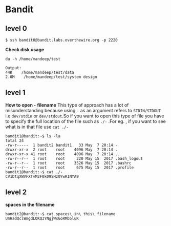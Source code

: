 # Bandit

## level 0
```
$ ssh bandit0@bandit.labs.overthewire.org -p 2220
```
__Check disk usage__
```
du -h /home/mandeep/test 

Output:
44K    /home/mandeep/test/data
2.0M    /home/mandeep/test/system design
```
## level 1
__How to open `-` filename__
This type of approach has a lot of misunderstanding because using `-` as an argument refers to `STDIN/STDOUT` i.e `dev/stdin` or `dev/stdout`.So if you want to open this type of file you have to specify the full location of the file such as `./-` .For eg. , if you want to see what is in that file use `cat ./-`
```
bandit1@bandit:~$ ls -la
total 24
-rw-r-----  1 bandit2 bandit1   33 May  7 20:14 -
drwxr-xr-x  2 root    root    4096 May  7 20:14 .
drwxr-xr-x 41 root    root    4096 May  7 20:14 ..
-rw-r--r--  1 root    root     220 May 15  2017 .bash_logout
-rw-r--r--  1 root    root    3526 May 15  2017 .bashrc
-rw-r--r--  1 root    root     675 May 15  2017 .profile
bandit1@bandit:~$ cat ./-
CV1DtqXWVFXTvM2F0k09SHz0YwRINYA9
```
## level 2
__spaces in the filename__
```
bandit2@bandit:~$ cat spaces\ in\ this\ filename
UmHadQclWmgdLOKQ3YNgjWxGoRMb5luK
```
